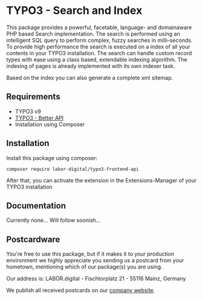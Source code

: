 # TYPO3 - Search and Index
This package provides a powerful, facetable, language- and domainaware PHP based Search implementation.
The search is performed using an intelligent SQL query to perform complex, fuzzy searches in milli-seconds.
To provide high performance the search is executed on a index of all your contents in your TYPO3 installation.
The search can handle custom record types with ease using a class based, extendable indexing algorithm. 
The indexing of pages is already implemented with its own indexer task.

Based on the index you can also generate a complete xml sitemap.

## Requirements

- TYPO3 v9
- [TYPO3 - Better API](https://github.com/labor-digital/typo3-better-api)
- Installation using Composer

## Installation
Install this package using composer:

```
composer require labor-digital/typo3-frontend-api
```

After that, you can activate the extension in the Extensions-Manager of your TYPO3 installation

## Documentation
Currently none... Will follow soonish...

## Postcardware
You're free to use this package, but if it makes it to your production environment we highly appreciate you sending us a postcard from your hometown, mentioning which of our package(s) you are using.

Our address is: LABOR.digital - Fischtorplatz 21 - 55116 Mainz, Germany

We publish all received postcards on our [company website](https://labor.digital). 
